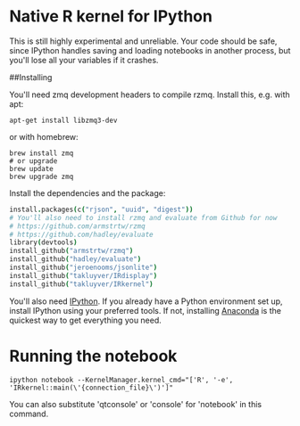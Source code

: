 # Native R kernel for IPython

This is still highly experimental and unreliable. Your code should be safe,
since IPython handles saving and loading notebooks in another process, but
you'll lose all your variables if it crashes.

##Installing

You'll need zmq development headers to compile rzmq. Install this, e.g. with apt:

```Shell
apt-get install libzmq3-dev
```

or with homebrew:

```Shell
brew install zmq
# or upgrade
brew update
brew upgrade zmq
```

Install the dependencies and the package:

```coffee
install.packages(c("rjson", "uuid", "digest"))
# You'll also need to install rzmq and evaluate from Github for now
# https://github.com/armstrtw/rzmq
# https://github.com/hadley/evaluate
library(devtools)
install_github("armstrtw/rzmq")
install_github("hadley/evaluate")
install_github("jeroenooms/jsonlite")
install_github("takluyver/IRdisplay")
install_github("takluyver/IRkernel")
```

You'll also need [IPython](http://ipython.org/). If you already have a Python
environment set up, install IPython using your preferred tools. If not, installing
[Anaconda](http://continuum.io/downloads) is the quickest way to get everything
you need.

# Running the notebook

```Shell
ipython notebook --KernelManager.kernel_cmd="['R', '-e', 'IRkernel::main(\'{connection_file}\')']"
```

You can also substitute 'qtconsole' or 'console' for 'notebook' in this command.
